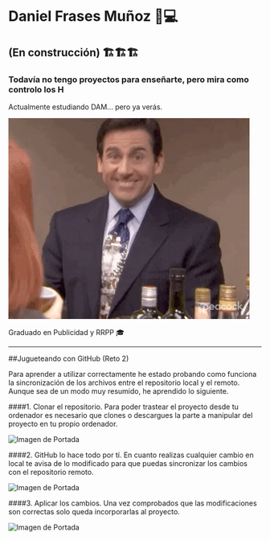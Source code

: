 # Daniel Frases Muñoz 👋💻

## (En construcción) 🏗️🏗️🏗️

### Todavía no tengo proyectos para enseñarte, pero mira como controlo los H

Actualmente estudiando DAM... pero ya verás.

![Imagen de Portada](recurso/giphy.gif)

Graduado en Publicidad y RRPP 🎓

----------------------------------

##Jugueteando con GitHub (Reto 2)

Para aprender a utilizar correctamente he estado probando como funciona la sincronización de los archivos entre el repositorio local y el remoto. Aunque sea de un modo muy resumido, he aprendido lo siguiente.

####1. Clonar el repositorio.
Para poder trastear el proyecto desde tu ordenador es necesario que clones o descargues la parte a manipular del proyecto en tu propio ordenador.

![Imagen de Portada]()

####2. GitHub lo hace todo por tí.
En cuanto realizas cualquier cambio en local te avisa de lo modificado para que puedas sincronizar los cambios con el repositorio remoto.

![Imagen de Portada]()

####3. Aplicar los cambios.
Una vez comprobados que las modificaciones son correctas solo queda incorporarlas al proyecto.

![Imagen de Portada]()

<!--
**Sntncs92/Sntncs92** is a ✨ _special_ ✨ repository because its `README.md` (this file) appears on your GitHub profile.

Here are some ideas to get you started:

- 🔭 I’m currently working on ...
- 🌱 I’m currently learning ...
- 👯 I’m looking to collaborate on ...
- 🤔 I’m looking for help with ...
- 💬 Ask me about ...
- 📫 How to reach me: ...
- 😄 Pronouns: ...
- ⚡ Fun fact: ...
-->
